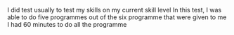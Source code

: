 I did test usually to test my skills on my current skill level
In this test, I was able to do five programmes out of the six programme that were given to me
I had 60 minutes to do all the programme
